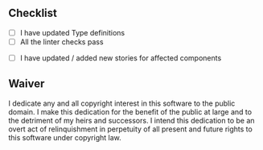 <A short and concise description of changes and the motivation for them>

## Checklist
  - [ ] I have updated Type definitions
  - [ ] All the linter checks pass
<!-- If adding components... -->
  - [ ] I have updated / added new stories for affected components 

## Waiver
I dedicate any and all copyright interest in this software to the
public domain. I make this dedication for the benefit of the public at
large and to the detriment of my heirs and successors. I intend this
dedication to be an overt act of relinquishment in perpetuity of all
present and future rights to this software under copyright law.
